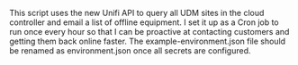 This script uses the new Unifi API to query all UDM sites in the cloud controller and email a list of offline equipment. I set it up as a Cron job to run once every hour so that I can be proactive at contacting customers and getting them back online faster. The example-environment.json file should be renamed as environment.json once all secrets are configured.
